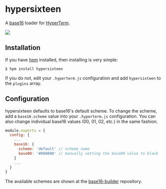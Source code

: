 # hypersixteen

A [base16](https://github.com/chriskempson/base16) loader for [HyperTerm](https://github.com/zeit/hyperterm).

![](https://i.imgur.com/OkeSb5G.gif)

## Installation

If you have [hpm](https://github.com/zeit/hpm) installed, then installing is very simple:

```shell
$ hpm install hypersixteen
```

If you do not, edit your `.hyperterm.js` configuration and add `hypersixteen` to the `plugins` array.

## Configuration

hypersixteen defaults to base16's default scheme. To change the scheme, add a `base16.scheme` value into your `.hyperterm.js` configuration. You can also change individual base16 values (00, 01, 02, etc.) in the same fashion.

```javascript
module.exports = {
  config: {
	...
    base16: {
      scheme: 'default' // scheme name
      base00: '#000000' // manually setting the base00 value to black
    }
    ...
  }
}
```

The available schemes are shown at the [base16-builder](https://github.com/chriskempson/base16-builder/tree/master/schemes) repository.